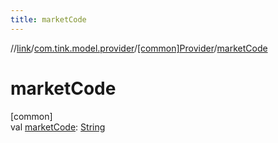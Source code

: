 ```yaml
---
title: marketCode
---
```

//[link](../../../index.html)/[com.tink.model.provider](../index.html)/[[common]Provider](index.html)/[marketCode](market-code.html)



# marketCode



[common]\
val [marketCode](market-code.html): [String](https://kotlinlang.org/api/latest/jvm/stdlib/kotlin/-string/index.html)




